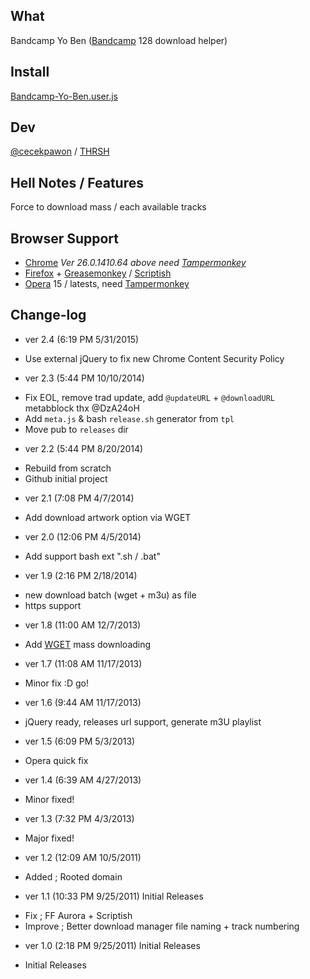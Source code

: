 ## What

Bandcamp Yo Ben ([Bandcamp](http://Bandcamp.com) 128 download helper)

## Install
[Bandcamp-Yo-Ben.user.js](https://github.com/cecekpawon/Bandcamp-Yo-Ben/raw/master/releases/Bandcamp-Yo-Ben.user.js)

## Dev

[@cecekpawon](https://twitter.com/cecekpawon) / [THRSH](http://blog.thrsh.net)

## Hell Notes / Features

Force to download mass / each available tracks

## Browser Support

- [Chrome](https://www.google.com/chrome/) *Ver 26.0.1410.64 above need [Tampermonkey](https://chrome.google.com/webstore/detail/tampermonkey/dhdgffkkebhmkfjojejmpbldmpobfkfo)*
- [Firefox](https://www.mozilla.org/firefox) + [Greasemonkey](https://addons.mozilla.org/en-US/firefox/addon/greasemonkey/) / [Scriptish](https://addons.mozilla.org/en-US/firefox/addon/scriptish/)
- [Opera](http://www.opera.com/) 15  / latests, need [Tampermonkey](https://chrome.google.com/webstore/detail/tampermonkey/dhdgffkkebhmkfjojejmpbldmpobfkfo)

## Change-log

- ver 2.4 (6:19 PM 5/31/2015)
 + Use external jQuery to fix new Chrome Content Security Policy
- ver 2.3 (5:44 PM 10/10/2014)
 + Fix EOL, remove trad update, add `@updateURL` + `@downloadURL` metabblock thx @DzA24oH
 + Add `meta.js` & bash `release.sh` generator from `tpl`
 + Move pub to `releases` dir
- ver 2.2 (5:44 PM 8/20/2014)
 + Rebuild from scratch
 + Github initial project
- ver 2.1 (7:08 PM 4/7/2014)
 + Add download artwork option via WGET
- ver 2.0 (12:06 PM 4/5/2014)
 + Add support bash ext ".sh / .bat"
- ver 1.9 (2:16 PM 2/18/2014)
 + new download batch (wget + m3u) as file
 + https support
- ver 1.8 (11:00 AM 12/7/2013)
 + Add [WGET](http://www.gnu.org/software/wget/) mass downloading
- ver 1.7 (11:08 AM 11/17/2013)
 + Minor fix :D go!
- ver 1.6 (9:44 AM 11/17/2013)
 + jQuery ready, releases url support, generate m3U playlist
- ver 1.5 (6:09 PM 5/3/2013)
 + Opera quick fix
- ver 1.4 (6:39 AM 4/27/2013)
 + Minor fixed!
- ver 1.3 (7:32 PM 4/3/2013)
 + Major fixed!
- ver 1.2 (12:09 AM 10/5/2011)
 + Added ; Rooted domain
- ver 1.1 (10:33 PM 9/25/2011) Initial Releases
 + Fix ; FF Aurora + Scriptish
 + Improve ; Better download manager file naming + track numbering
- ver 1.0 (2:18 PM 9/25/2011) Initial Releases
 + Initial Releases
